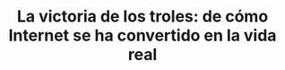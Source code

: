 ---
title: 'La victoria de los troles: de cómo Internet se ha convertido en la vida real'

year: 2021

venue: "🇪🇸 El País"

link: "https://elpais.com/tecnologia/2021-01-08/la-victoria-de-los-trols-de-como-internet-se-ha-convertido-en-la-vida-real.html"

archive: "./files/el_pais.pdf"

related_paper: 'Does Platform Migration Compromise Content Moderation? Evidence from r/The_Donald and r/Incels'

---